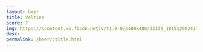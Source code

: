 ```yaml
---
layout: beer
title: Veltins
score: 7
img: https://scontent.xx.fbcdn.net/v/t1.0-0/p480x480/32339_10151296241778745_603957055_n.jpg?oh=8c0788e1c8b6e65e2cb6df2176e1a553&oe=58699CD7
desc: 
permalink: /beer/:title.html
---
```

